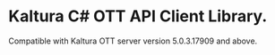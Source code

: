 # Kaltura C# OTT API Client Library.
Compatible with Kaltura OTT server version 5.0.3.17909 and above.
